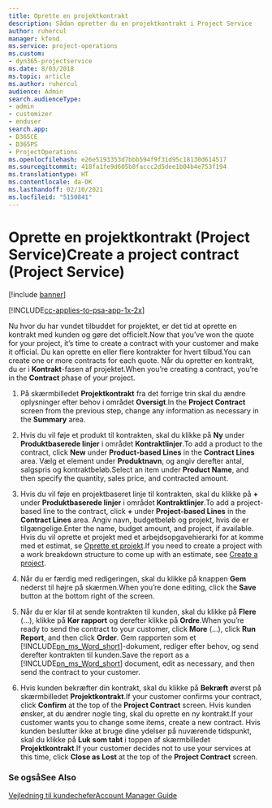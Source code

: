 ```yaml
---
title: Oprette en projektkontrakt
description: Sådan opretter du en projektkontrakt i Project Service
author: ruhercul
manager: kfend
ms.service: project-operations
ms.custom:
- dyn365-projectservice
ms.date: 8/03/2018
ms.topic: article
ms.author: ruhercul
audience: Admin
search.audienceType:
- admin
- customizer
- enduser
search.app:
- D365CE
- D365PS
- ProjectOperations
ms.openlocfilehash: e26e5193353d7bbb594f9f31d95c18130d614517
ms.sourcegitcommit: 418fa1fe9d605b8faccc2d5dee1b04b4e753f194
ms.translationtype: HT
ms.contentlocale: da-DK
ms.lasthandoff: 02/10/2021
ms.locfileid: "5150841"
---
```

# <a name="create-a-project-contract-project-service"></a><span data-ttu-id="08656-103">Oprette en projektkontrakt (Project Service)</span><span class="sxs-lookup"><span data-stu-id="08656-103">Create a project contract (Project Service)</span></span>

[!include [banner](../includes/psa-now-project-operations.md)]

[!INCLUDE[cc-applies-to-psa-app-1x-2x](../includes/cc-applies-to-psa-app-1x-2x.md)]

<span data-ttu-id="08656-104">Nu hvor du har vundet tilbuddet for projektet, er det tid at oprette en kontrakt med kunden og gøre det officielt.</span><span class="sxs-lookup"><span data-stu-id="08656-104">Now that you’ve won the quote for your project, it’s time to create a contract with your customer and make it official.</span></span> <span data-ttu-id="08656-105">Du kan oprette en eller flere kontrakter for hvert tilbud.</span><span class="sxs-lookup"><span data-stu-id="08656-105">You can create one or more contracts for each quote.</span></span> <span data-ttu-id="08656-106">Når du opretter en kontrakt, du er i **Kontrakt**-fasen af projektet.</span><span class="sxs-lookup"><span data-stu-id="08656-106">When you’re creating a contract, you’re in the **Contract** phase of your project.</span></span>  
  
1. <span data-ttu-id="08656-107">På skærmbilledet **Projektkontrakt** fra det forrige trin skal du ændre oplysninger efter behov i området **Oversigt**.</span><span class="sxs-lookup"><span data-stu-id="08656-107">In the **Project Contract** screen from the previous step, change any information as necessary in the **Summary** area.</span></span>  
  
2. <span data-ttu-id="08656-108">Hvis du vil føje et produkt til kontrakten, skal du klikke på **Ny** under **Produktbaserede linjer** i området **Kontraktlinjer**.</span><span class="sxs-lookup"><span data-stu-id="08656-108">To add a product to the contract, click **New** under **Product-based Lines** in the **Contract Lines** area.</span></span> <span data-ttu-id="08656-109">Vælg et element under **Produktnavn**, og angiv derefter antal, salgspris og kontraktbeløb.</span><span class="sxs-lookup"><span data-stu-id="08656-109">Select an item under **Product Name**, and then specify the quantity, sales price, and contracted amount.</span></span>  
  
3. <span data-ttu-id="08656-110">Hvis du vil føje en projektbaseret linje til kontrakten, skal du klikke på **+** under **Produktbaserede linjer** i området **Kontraktlinjer**.</span><span class="sxs-lookup"><span data-stu-id="08656-110">To add a project-based line to the contract, click **+** under **Project-based Lines** in the **Contract Lines** area.</span></span> <span data-ttu-id="08656-111">Angiv navn, budgetbeløb og projekt, hvis de er tilgængelige.</span><span class="sxs-lookup"><span data-stu-id="08656-111">Enter the name, budget amount, and project, if available.</span></span> <span data-ttu-id="08656-112">Hvis du vil oprette et projekt med et arbejdsopgavehierarki for at komme med et estimat, se [Oprette et projekt](../psa/create-project.md).</span><span class="sxs-lookup"><span data-stu-id="08656-112">If you need to create a project with a work breakdown structure to come up with an estimate, see [Create a project](../psa/create-project.md).</span></span>  
  
4. <span data-ttu-id="08656-113">Når du er færdig med redigeringen, skal du klikke på knappen **Gem** nederst til højre på skærmen.</span><span class="sxs-lookup"><span data-stu-id="08656-113">When you’re done editing, click the **Save** button at the bottom right of the screen.</span></span>  
  
5. <span data-ttu-id="08656-114">Når du er klar til at sende kontrakten til kunden, skal du klikke på **Flere** (...), klikke på **Kør rapport** og derefter klikke på **Ordre**.</span><span class="sxs-lookup"><span data-stu-id="08656-114">When you’re ready to send the contract to your customer, click **More** (…), click **Run Report**, and then click **Order**.</span></span> <span data-ttu-id="08656-115">Gem rapporten som et [!INCLUDE[pn_ms_Word_short](../includes/pn-ms-word-short.md)]-dokument, rediger efter behov, og send derefter kontrakten til kunden.</span><span class="sxs-lookup"><span data-stu-id="08656-115">Save the report as a [!INCLUDE[pn_ms_Word_short](../includes/pn-ms-word-short.md)] document, edit as necessary, and then send the contract to your customer.</span></span>  
  
6. <span data-ttu-id="08656-116">Hvis kunden bekræfter din kontrakt, skal du klikke på **Bekræft** øverst på skærmbilledet **Projektkontrakt**.</span><span class="sxs-lookup"><span data-stu-id="08656-116">If your customer confirms your contract, click **Confirm** at the top of the **Project Contract** screen.</span></span> <span data-ttu-id="08656-117">Hvis kunden ønsker, at du ændrer nogle ting, skal du oprette en ny kontrakt.</span><span class="sxs-lookup"><span data-stu-id="08656-117">If your customer wants you to change some items, create a new contract.</span></span> <span data-ttu-id="08656-118">Hvis kunden beslutter ikke at bruge dine ydelser på nuværende tidspunkt, skal du klikke på **Luk som tabt** i toppen af skærmbilledet **Projektkontrakt**.</span><span class="sxs-lookup"><span data-stu-id="08656-118">If your customer decides not to use your services at this time, click **Close as Lost** at the top of the **Project Contract** screen.</span></span>  
  
### <a name="see-also"></a><span data-ttu-id="08656-119">Se også</span><span class="sxs-lookup"><span data-stu-id="08656-119">See Also</span></span>  
 [<span data-ttu-id="08656-120">Vejledning til kundechefer</span><span class="sxs-lookup"><span data-stu-id="08656-120">Account Manager Guide</span></span>](../psa/account-manager-guide.md)
